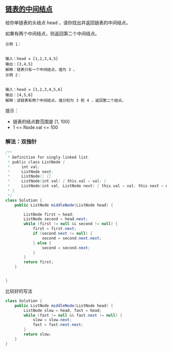 ## [链表的中间结点](https://leetcode.cn/problems/middle-of-the-linked-list/description/)

给你单链表的头结点 head ，请你找出并返回链表的中间结点。

如果有两个中间结点，则返回第二个中间结点。


````
示例 1：


输入：head = [1,2,3,4,5]
输出：[3,4,5]
解释：链表只有一个中间结点，值为 3 。
示例 2：


输入：head = [1,2,3,4,5,6]
输出：[4,5,6]
解释：该链表有两个中间结点，值分别为 3 和 4 ，返回第二个结点。
````

提示：

- 链表的结点数范围是 [1, 100]
- 1 <= Node.val <= 100

### 解法：双指针

````java
/**
 * Definition for singly-linked list.
 * public class ListNode {
 *     int val;
 *     ListNode next;
 *     ListNode() {}
 *     ListNode(int val) { this.val = val; }
 *     ListNode(int val, ListNode next) { this.val = val; this.next = next; }
 * }
 */
class Solution {
    public ListNode middleNode(ListNode head) {

        ListNode first = head;
        ListNode second = head.next;
        while (first != null && second != null) {
            first = first.next;
            if (second.next != null) {
                second = second.next.next;
            } else {
                second = second.next;
            }
        }
        return first;
    }


}
````

比较好的写法
````java
class Solution {
    public ListNode middleNode(ListNode head) {
        ListNode slow = head, fast = head;
        while (fast != null && fast.next != null) {
            slow = slow.next;
            fast = fast.next.next;
        }
        return slow;
    }
}
````
